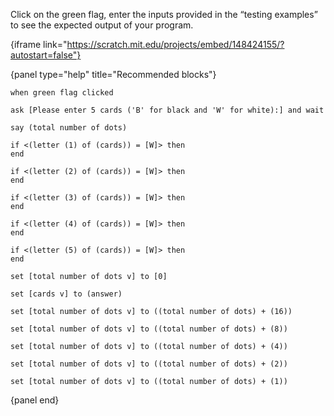 Click on the green flag, enter the inputs provided in the “testing examples” to see the expected output of your program.

{iframe link="https://scratch.mit.edu/projects/embed/148424155/?autostart=false"}


{panel type="help" title="Recommended blocks"}

```scratch:split:random
when green flag clicked

ask [Please enter 5 cards ('B' for black and 'W' for white):] and wait

say (total number of dots)
```

```scratch:split:random
if <(letter (1) of (cards)) = [W]> then
end

if <(letter (2) of (cards)) = [W]> then
end

if <(letter (3) of (cards)) = [W]> then
end

if <(letter (4) of (cards)) = [W]> then
end

if <(letter (5) of (cards)) = [W]> then
end
```

```scratch:split:random
set [total number of dots v] to [0]

set [cards v] to (answer)

set [total number of dots v] to ((total number of dots) + (16))

set [total number of dots v] to ((total number of dots) + (8))

set [total number of dots v] to ((total number of dots) + (4))

set [total number of dots v] to ((total number of dots) + (2))

set [total number of dots v] to ((total number of dots) + (1))
```

{panel end}
